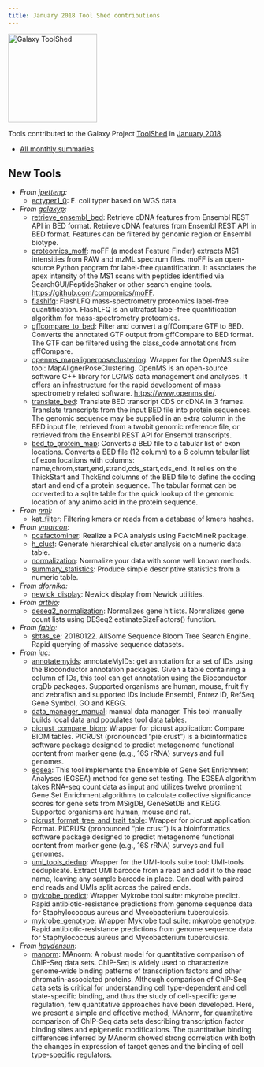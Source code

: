 ```yaml
---
title: January 2018 Tool Shed contributions
---
```


[<img class="float-right" src="/src/images/galaxy-logos/galaxy-toolshed-300.png" alt="Galaxy ToolShed" width="180">](http://toolshed.g2.bx.psu.edu/)

Tools contributed to the Galaxy Project [ToolShed](http://toolshed.g2.bx.psu.edu/) in [January 2018](/src/galaxy-updates/2018-02/index.md).

* [All monthly summaries](/src/toolshed/contributions/index.md)

## New Tools

* *From [jpetteng](https://toolshed.g2.bx.psu.edu/view/jpetteng):*
   * [ectyper1_0](https://toolshed.g2.bx.psu.edu/view/jpetteng/ectyper1_0):  E. coli typer based on WGS data. 
* *From [galaxyp](https://toolshed.g2.bx.psu.edu/view/galaxyp):*
   * [retrieve_ensembl_bed](https://toolshed.g2.bx.psu.edu/view/galaxyp/retrieve_ensembl_bed):  Retrieve cDNA features from Ensembl REST API in BED format. Retrieve cDNA features from Ensembl REST API in BED format.  Features can be filtered by genomic region or Ensembl biotype.
   * [proteomics_moff](https://toolshed.g2.bx.psu.edu/view/galaxyp/proteomics_moff):  moFF (a modest Feature Finder) extracts MS1 intensities from RAW and mzML spectrum files. moFF is an open-source Python program for label-free quantification. It associates the apex intensity of the MS1 scans with peptides identified via SearchGUI/PeptideShaker or other search engine tools.  https://github.com/compomics/moFF.
   * [flashlfq](https://toolshed.g2.bx.psu.edu/view/galaxyp/flashlfq):  FlashLFQ mass-spectrometry proteomics label-free quantification. FlashLFQ is an ultrafast label-free quantification algorithm for mass-spectrometry proteomics.
   * [gffcompare_to_bed](https://toolshed.g2.bx.psu.edu/view/galaxyp/gffcompare_to_bed):  Filter and convert a gffCompare GTF to BED. Converts the annotated GTF output from gffCompare to BED format.  The GTF can be filtered using the class_code annotations from gffCompare.
   * [openms_mapalignerposeclustering](https://toolshed.g2.bx.psu.edu/view/galaxyp/openms_mapalignerposeclustering):  Wrapper for the OpenMS suite tool: MapAlignerPoseClustering. OpenMS is an open-source software C++ library for LC/MS data management and analyses. It offers an infrastructure for the rapid development of mass spectrometry related software.  https://www.openms.de/.
   * [translate_bed](https://toolshed.g2.bx.psu.edu/view/galaxyp/translate_bed):  Translate BED transcript CDS or cDNA in 3 frames. Translate transcripts from the input BED file into protein sequences.    The genomic sequence may be supplied  in an extra column in the BED input file,  retrieved from a twobit genomic reference file,    or retrieved from the Ensembl REST API for Ensembl transcripts.
   * [bed_to_protein_map](https://toolshed.g2.bx.psu.edu/view/galaxyp/bed_to_protein_map):  Converts a BED file to a tabular list of exon locations. Converts a BED file (12 column) to a 6 column tabular list of exon locations  with columns: name,chrom,start,end,strand,cds_start,cds_end.    It relies on the ThickStart and ThckEnd columns of the BED file to define   the coding start and end of a protein sequence.    The tabular format can be converted to a sqlite table for the quick lookup of  the genomic location of any animo acid in the protein sequence.
* *From [nml](https://toolshed.g2.bx.psu.edu/view/nml):*
   * [kat_filter](https://toolshed.g2.bx.psu.edu/view/nml/kat_filter):  Filtering kmers or reads from a database of kmers hashes. 
* *From [vmarcon](https://toolshed.g2.bx.psu.edu/view/vmarcon):*
   * [pcafactominer](https://toolshed.g2.bx.psu.edu/view/vmarcon/pcafactominer):  Realize a PCA analysis using FactoMineR package. 
   * [h_clust](https://toolshed.g2.bx.psu.edu/view/vmarcon/h_clust):  Generate hierarchical cluster analysis on a numeric data table. 
   * [normalization](https://toolshed.g2.bx.psu.edu/view/vmarcon/normalization):  Normalize your data with some well known methods. 
   * [summary_statistics](https://toolshed.g2.bx.psu.edu/view/vmarcon/summary_statistics):  Produce simple descriptive statistics from a numeric table. 
* *From [dfornika](https://toolshed.g2.bx.psu.edu/view/dfornika):*
   * [newick_display](https://toolshed.g2.bx.psu.edu/view/dfornika/newick_display):  Newick display from Newick utilities. 
* *From [artbio](https://toolshed.g2.bx.psu.edu/view/artbio):*
   * [deseq2_normalization](https://toolshed.g2.bx.psu.edu/view/artbio/deseq2_normalization):  Normalizes gene hitlists. Normalizes gene count lists using DESeq2 estimateSizeFactors() function.
* *From [fabio](https://toolshed.g2.bx.psu.edu/view/fabio):*
   * [sbtas_se](https://toolshed.g2.bx.psu.edu/view/fabio/sbtas_se): 20180122. AllSome Sequence Bloom Tree Search Engine. Rapid querying of massive sequence datasets.
* *From [iuc](https://toolshed.g2.bx.psu.edu/view/iuc):*
   * [annotatemyids](https://toolshed.g2.bx.psu.edu/view/iuc/annotatemyids):  annotateMyIDs: get annotation for a set of IDs using the Bioconductor annotation packages. Given a table containing a column of IDs, this tool can get annotation using the Bioconductor orgDb packages.  Supported organisms are human, mouse, fruit fly and zebrafish and supported IDs include Ensembl,  Entrez ID, RefSeq, Gene Symbol, GO and KEGG.
   * [data_manager_manual](https://toolshed.g2.bx.psu.edu/view/iuc/data_manager_manual):  manual data manager. This tool manually builds local data and populates tool data tables.
   * [picrust_compare_biom](https://toolshed.g2.bx.psu.edu/view/iuc/picrust_compare_biom):  Wrapper for picrust application: Compare BIOM tables. PICRUSt (pronounced “pie crust”) is a bioinformatics software package designed to predict metagenome functional content from marker gene (e.g., 16S rRNA) surveys and full genomes.
   * [egsea](https://toolshed.g2.bx.psu.edu/view/iuc/egsea):  This tool implements the Ensemble of Gene Set Enrichment Analyses (EGSEA) method for gene set testing. The EGSEA algorithm takes RNA-seq count data as input and utilizes twelve prominent Gene Set Enrichment   algorithms to calculate collective significance scores for gene sets from MSigDB, GeneSetDB and KEGG.   Supported organisms are human, mouse and rat.
   * [picrust_format_tree_and_trait_table](https://toolshed.g2.bx.psu.edu/view/iuc/picrust_format_tree_and_trait_table):  Wrapper for picrust application: Format. PICRUSt (pronounced “pie crust”) is a bioinformatics software package designed to predict metagenome functional content from marker gene (e.g., 16S rRNA) surveys and full genomes.
   * [umi_tools_dedup](https://toolshed.g2.bx.psu.edu/view/iuc/umi_tools_dedup):  Wrapper for the UMI-tools suite tool: UMI-tools deduplicate. Extract UMI barcode from a read and add it to the read name, leaving  any sample barcode in place. Can deal with paired end reads and UMIs  split across the paired ends.
   * [mykrobe_predict](https://toolshed.g2.bx.psu.edu/view/iuc/mykrobe_predict):  Wrapper Mykrobe tool suite: mkyrobe predict. Rapid antibiotic-resistance predictions from genome sequence data for Staphylococcus aureus and Mycobacterium tuberculosis.
   * [mykrobe_genotype](https://toolshed.g2.bx.psu.edu/view/iuc/mykrobe_genotype):  Wrapper Mykrobe tool suite: mkyrobe genotype. Rapid antibiotic-resistance predictions from genome sequence data for Staphylococcus aureus and Mycobacterium tuberculosis.
* *From [haydensun](https://toolshed.g2.bx.psu.edu/view/haydensun):*
   * [manorm](https://toolshed.g2.bx.psu.edu/view/haydensun/manorm):  MAnorm: A robust model for quantitative comparison of ChIP-Seq data sets. ChIP-Seq is widely used to characterize genome-wide binding patterns of transcription factors and other chromatin-associated proteins. Although comparison of ChIP-Seq data sets is critical for understanding cell type-dependent and cell state-specific binding, and thus the study of cell-specific gene regulation, few quantitative approaches have been developed.  Here, we present a simple and effective method, MAnorm, for quantitative comparison of ChIP-Seq data sets describing transcription factor binding sites and epigenetic modifications. The quantitative binding differences inferred by MAnorm showed strong correlation with both the changes in expression of target genes and the binding of cell type-specific regulators.
